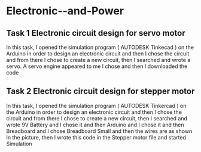 # Electronic--and-Power
## Task 1 Electronic circuit design for servo motor


In this task, I opened the simulation program ( AUTODESK Tinkecad ) on the Arduino in order to design an electronic circuit and then I chose the circuit and from there I chose to create a new circuit, then I searched and wrote a servo. A servo engine appeared to me I chose and then I downloaded the code


## Task 2 Electronic circuit design for stepper motor

In this task, I opened the simulation program ( AUTODESK Tinkercad ) on the Arduino in order to design an electronic circuit and then I chose the circuit and from there I chose to create a new circuit, then I searched and wrote 9V Battery and I chose it and then Arduino and I chose it and then Breadboard and I chose Breadboard Small and then the wires are as shown In the picture, then I wrote this code in the Stepper motor file and started Simulation
